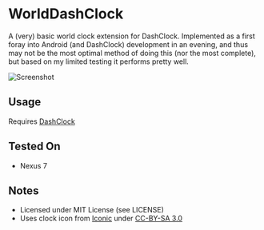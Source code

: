 WorldDashClock
==============

A (very) basic world clock extension for DashClock. Implemented as a first 
foray into Android (and DashClock) development in an evening, and thus may
not be the most optimal method of doing this (nor the most complete), but
based on my limited testing it performs pretty well.

![Screenshot](wishf.github.com/WorldDashClock/img/wdc-ss.png)

Usage
-----

Requires [DashClock](https://play.google.com/store/apps/details?id=net.nurik.roman.dashclock)

Tested On
---------

- Nexus 7

Notes
------

- Licensed under MIT License (see LICENSE)
- Uses clock icon from [Iconic](http://somerandomdude.com/work/iconic/) under [CC-BY-SA 3.0](http://creativecommons.org/licenses/by-sa/3.0/)